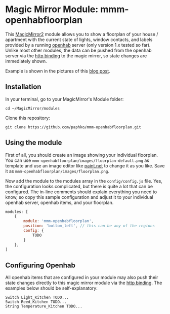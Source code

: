 # Magic Mirror Module: mmm-openhabfloorplan
This [MagicMirror2](https://github.com/MichMich/MagicMirror) module allows you to show a floorplan of your house / apartment with the current state of lights, window contacts, and labels provided by a running [openhab](http://www.openhab.org/) server (only version 1.x tested so far). Unlike most other modules, the data can be pushed from the openhab server via the [http binding](https://github.com/openhab/openhab/wiki/Http-Binding) to the magic mirror, so state changes are immediately shown.

Example is shown in the pictures of this [blog post](https://paphko.blogspot.de/2016/01/magic-mirror-openhab.html).

## Installation

In your terminal, go to your MagicMirror's Module folder:
````
cd ~/MagicMirror/modules
````

Clone this repository:
````
git clone https://github.com/paphko/mmm-openhabfloorplan.git
````

## Using the module

First of all, you should create an image showing your individual floorplan.
You can use `mmm-openhabfloorplan/images/floorplan-default.png` as template and use an image editor like [paint.net](http://www.getpaint.net/index.html) to change it as you like. Save it as `mmm-openhabfloorplan/images/floorplan.png`.

Now add the module to the modules array in the `config/config.js` file.
Yes, the configuration looks complicated, but there is quite a lot that can be configured.
The in-line comments should explain everything you need to know, so copy this sample configuration and adjust it to your individual openhab server, openhab items, and your floorplan.
````javascript
modules: [
	{
		module: 'mmm-openhabfloorplan',
		position: 'bottom_left', // this can be any of the regions
		config: {
			TODO
		}
	},
]
````

## Configuring Openhab

All openhab items that are configured in your module may also push their state changes directly to this magic mirror module via the [http binding](https://github.com/openhab/openhab/wiki/Http-Binding). The examples below should be self-explanatory:

````
Switch Light_Kitchen TODO...
Switch Reed_Kitchen TODO...
String Temperature_Kitchen TODO...
````
